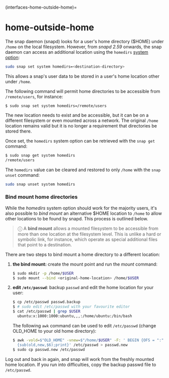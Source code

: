(interfaces-home-outside-home)=
# home-outside-home

The snap daemon (snapd) looks for a user's home directory ($HOME) under `/home` on the local filesystem. However, from _snapd 2.59_ onwards, the snap daemon can access an additional location using the `homedirs` [system option](/t/system-options/29860#heading--home-dirs):

```bash
sudo snap set system homedirs=<destination-directory>
```
This allows a snap's user data to be stored in a user's home location other under `/home`.

The following command will permit home directories to be accessible from `/remote/users`, for instance:

```
$ sudo snap set system homedirs=/remote/users
```
The new location needs to exist and be accessible, but it can be on a different filesystem or even mounted across a network. The original `/home` location remains valid but it is no longer a requirement that directories be stored there.

Once set, the `homedirs` system option can be retrieved with the `snap get` command:

```bash
$ sudo snap get system homedirs
/remote/users
```

The `homedirs` value can be cleared and restored to only `/home` with the `snap unset` command:

```bash
sudo snap unset system homedirs
```

### Bind mount home directories

While the _homedirs_ system option should work for the majority users, it's also possible to _bind mount_ an alternative $HOME location to `/home` to allow other locations to be found by snapd. This process is outlined below.

> ⓘ  A **bind mount** allows a mounted filesystem to be accessible from more than one location at the filesystem level. This is unlike a hard or symbolic link, for instance, which operate as special additional files that point to a destination. 

There are two steps to bind mount a home directory to a different location:
1. **the bind mount:** create the mount point and run the _mount_ command: 
    ```bash
    $ sudo mkdir -p /home/$USER
    $ sudo mount --bind <original-home-location> /home/$USER
    ```
1. **edit `/etc/passwd`**: backup `passwd` and edit the home location for your user:
    ````bash
   $ cp /etc/passwd passwd.backup
   $ # sudo edit /etc/passwd with your favourite editor
   $ cat /etc/passwd | grep $USER
      ubuntu:x:1000:1000:ubuntu,,,:/home/ubuntu:/bin/bash
    ````
    The following `awk` command can be used to edit `/etc/passwd` (change OLD_HOME to your old home directory):
    ```bash
    $ awk -vold=$"OLD_HOME" -vnew=$"/home/$USER" -F: ' BEGIN {OFS = ":"} \
      {sub(old,new,$6);print}' /etc/passwd > passwd.new
    $ sudo cp passwd.new /etc/passwd
    ```


Log out and back in again, and snap will work from the freshly mounted home location. If you run into difficulties, copy the backup passwd file to `/etc/passwd`.

